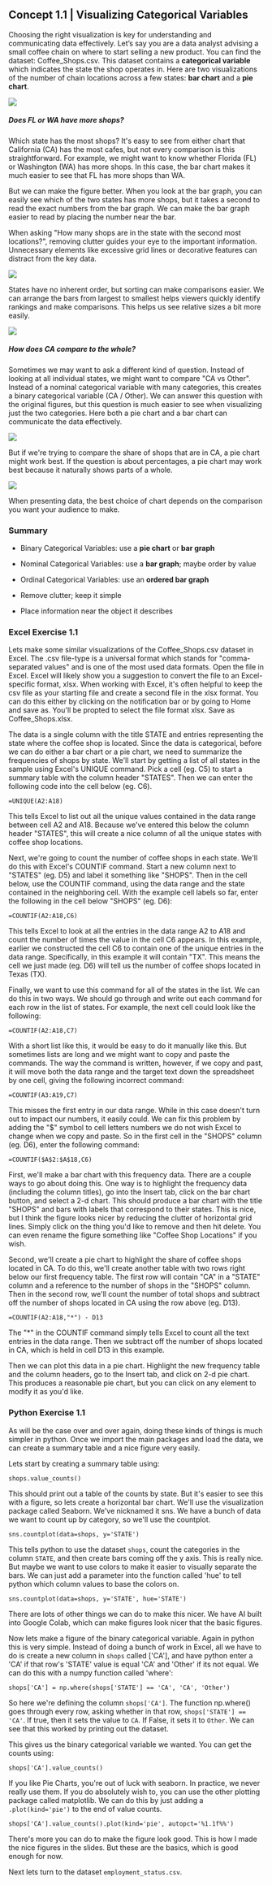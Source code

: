 ## Concept 1.1 | Visualizing Categorical Variables

Choosing the right visualization is key for understanding and communicating data effectively. Let’s say you are a data analyst advising a small coffee chain on where to start selling a new product. You can find the dataset: Coffee_Shops.csv. This dataset contains a **categorical variable** which indicates the state the shop operates in. Here are two visualizations of the number of chain locations across a few states:  **bar chart** and a **pie chart**.

![](i/i_01.png)

##### Does FL or WA have more shops?

Which state has the most shops? It's easy to see from either chart that California (CA) has the most cafes, but not every comparison is this straightforward. For example, we might want to know whether Florida (FL) or Washington (WA) has more shops. In this case, the bar chart makes it much easier to see that FL has more shops than WA. 

But we can make the figure better. When you look at the bar graph, you can easily see which of the two states has more shops, but it takes a second to read the exact numbers from the bar graph. We can make the bar graph easier to read by placing the number near the bar.

When asking "How many shops are in the state with the second most locations?", removing clutter guides your eye to the important information. Unnecessary elements like excessive grid lines or decorative features can distract from the key data.

![](i/i_03.png)

States have no inherent order, but sorting can make comparisons easier. We can arrange the bars from largest to smallest helps viewers quickly identify rankings and make comparisons. This helps us see relative sizes a bit more easily.

![](i/i_06.png)

##### How does CA compare to the whole?

Sometimes we may want to ask a different kind of question. Instead of looking at all individual states, we might want to compare "CA vs Other". Instead of a nominal categorical variable with many categories, this creates a binary categorical variable (CA / Other). We can answer this question with the original figures, but this question is much easier to see when visualizing just the two categories. Here both a pie chart and a bar chart can communicate the data effectively.

![](i/i_07.png)

But if we're trying to compare the share of shops that are in CA, a pie chart might work best. If the question is about percentages, a pie chart may work best because it naturally shows parts of a whole.

![](i/i_08.png)

When presenting data, the best choice of chart depends on the comparison you want your audience to make. 

### Summary

- Binary Categorical Variables: use a **pie chart** or **bar graph**

- Nominal Categorical Variables: use a **bar graph**; maybe order by value
- Ordinal Categorical Variables: use an **ordered bar graph**
- Remove clutter; keep it simple
- Place information near the object it describes

### Excel Exercise 1.1

Lets make some similar visualizations of the Coffee_Shops.csv dataset in Excel. The .csv file-type is a universal format which stands for "comma-separated values" and is one of the most used data formats. Open the file in Excel. Excel will likely show you a suggestion to convert the file to an Excel-specific format, xlsx. When working with Excel, it's often helpful to keep the csv file as your starting file and create a second file in the xlsx format. You can do this either by clicking on the notification bar or by going to Home and save as. You'll be propted to select the file format xlsx. Save as Coffee_Shops.xlsx. 

The data is a single column with the title STATE and entries representing the state where the coffee shop is located. Since the data is categorical, before we can do either a bar chart or a pie chart, we need to summarize the frequencies of shops by state. We'll start by getting a list of all states in the sample using Excel's UNIQUE command. Pick a cell (eg. C5) to start a summary table with the column header "STATES". Then we can enter the following code into the cell below (eg. C6).

`=UNIQUE(A2:A18)`

This tells Excel to list out all the unique values contained in the data range between cell A2 and A18. Because we've entered this below the column header "STATES", this will create a nice column of all the unique states with coffee shop locations. 

Next, we're going to count the number of coffee shops in each state. We'll do this with Excel's COUNTIF command. Start a new column next to "STATES" (eg. D5) and label it something like "SHOPS". Then in the cell below, use the COUNTIF command, using the data range and the state contained in the neighboring cell. With the example cell labels so far, enter the following in the cell below "SHOPS" (eg. D6):

`=COUNTIF(A2:A18,C6)`

This tells Excel to look at all the entries in the data range A2 to A18 and count the number of times the value in the cell C6 appears. In this example, earlier we constructed the cell C6 to contain one of the unique entries in the data range. Specifically, in this example it will contain "TX". This means the cell we just made (eg. D6) will tell us the number of coffee shops located in Texas (TX).

Finally, we want to use this command for all of the states in the list. We can do this in two ways. We should go through and write out each command for each row in the list of states. For example, the next cell could look like the following:

`=COUNTIF(A2:A18,C7)`

With a short list like this, it would be easy to do it manually like this. But sometimes lists are long and we might want to copy and paste the commands. The way the command is written, however, if we copy and past, it will move both the data range and the target text down the spreadsheet by one cell, giving the following incorrect command:

`=COUNTIF(A3:A19,C7)`

This misses the first entry in our data range. While in this case doesn't turn out to impact our numbers, it easily could. We can fix this problem by adding the "$" symbol to cell letters numbers we do not wish Excel to change when we copy and paste. So in the first cell in the "SHOPS" column (eg. D6), enter the following command: 

`=COUNTIF($A$2:$A$18,C6)`

First, we'll make a bar chart with this frequency data. There are a couple ways to go about doing this. One way is to highlight the frequency data (including the column titles), go into the Insert tab, click on the bar chart button, and select a 2-d chart. This should produce a bar chart with the title "SHOPS" and bars with labels that correspond to their states. This is nice, but I think the figure looks nicer by reducing the clutter of horizontal grid lines. Simply click on the thing you'd like to remove and then hit delete. You can even rename the figure something like "Coffee Shop Locations" if you wish.

Second, we'll create a pie chart to highlight the share of coffee shops located in CA. To do this, we'll create another table with two rows right below our first frequency table. The first row will contain "CA" in a "STATE" column and a reference to the number of shops in the "SHOPS" column. Then in the second row, we'll count the number of total shops and subtract off the number of shops located in CA using the row above (eg. D13).

`=COUNTIF(A2:A18,"*") - D13`

The "*" in the COUNTIF command simply tells Excel to count all the text entries in the data range. Then we subtract off the number of shops located in CA, which is held in cell D13 in this example. 

Then we can plot this data in a pie chart. Highlight the new frequency table and the column headers, go to the Insert tab, and click on 2-d pie chart. This produces a reasonable pie chart, but you can click on any element to modify it as you'd like.

### Python Exercise 1.1

As will be the case over and over again, doing these kinds of things is much simpler in python. Once we import the main packages and load the data, we can create a summary table and a nice figure very easily.

Lets start by creating a summary table using:

`shops.value_counts()`

This should print out a table of the counts by state. But it's easier to see this with a figure, so lets create a horizontal bar chart. We'll use the visualization package called Seaborn. We've nicknamed it sns. We have a bunch of data we want to count up by category, so we'll use the countplot.

`sns.countplot(data=shops, y='STATE')`

This tells python to use the dataset `shops`, count the categories in the column `STATE`, and then create bars coming off the y axis. This is really nice. But maybe we want to use colors to make it easier to visually separate the bars. We can just add a parameter into the function called 'hue' to tell python which column values to base the colors on. 

`sns.countplot(data=shops, y='STATE', hue='STATE')`

There are lots of other things we can do to make this nicer. We have AI built into Google Colab, which can make figures look nicer that the basic figures. 

Now lets make a figure of the binary categorical variable. Again in python this is very simple. Instead of doing a bunch of work in Excel, all we have to do is create a new column in `shops` called ['CA'], and have python enter a 'CA' if that row's 'STATE' value is equal 'CA' and 'Other' if its not equal. We can do this with a numpy function called 'where':

`shops['CA'] = np.where(shops['STATE'] == 'CA', 'CA', 'Other')`

So here we're defining the column `shops['CA']`. The function np.where() goes through every row, asking whether in that row, `shops['STATE'] == 'CA'`. If true, then it sets the value to `CA`. If False, it sets it to `Other`. We can see that this worked by printing out the dataset.

This gives us the binary categorical variable we wanted. You can get the counts using:

`shops['CA'].value_counts()`

If you like Pie Charts, you're out of luck with seaborn. In practice, we never really use them. If you do absolutely wish to, you can use the other plotting package called matplotlib. We can do this by just adding a `.plot(kind='pie')` to the end of value counts.

`shops['CA'].value_counts().plot(kind='pie', autopct='%1.1f%%')`

There's more you can do to make the figure look good. This is how I made the nice figures in the slides. But these are the basics, which is good enough for now. 

Next lets turn to the dataset `employment_status.csv`.